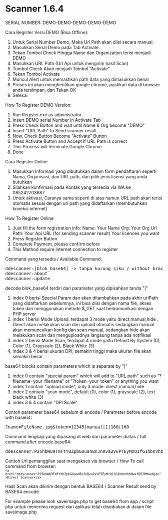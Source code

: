 Scanner 1.6.4
=============

SERIAL NUMBER: DEMO-DEMO-DEMO-DEMO-DEMO

Cara Register Versi DEMO (Bisa Offline):
1. Untuk Serial Number Demo, Maka Url Path akan diisi secara manual.
2. Masukkan Serial Demo pada Tab Activate.
3. Tekan Tombol Check Hingga Name dan Organization terisi menjadi DEMO
4. Masukkan URL Path (Url Api untuk mengirim hasil Scan)
5. Tombol Check Akan menjadi Tombol "Activate"
6. Tekan Tombol Activate
7. Muncul Alert untuk memastikan path data yang dimasukkan benar
8. Proses ini akan menghentikan google chrome, pastikan data di browser anda tersimpan, dan Tekan OK
9. Selesai

How To Register DEMO Version:
1. Run Register.exe as administrator
2. Insert DEMO serial Number in Activate Tab
3. Press Check Button and wait until Name & Org become "DEMO"
4. Insert "URL Path" to Send scanner result
5. Now, Check Button Become "Activate" Button
6. Press Activate Button and Accept If URL Path is correct
7. This Process will terminate Google Chrome
8. Done

Cara Register Online
1. Masukkan Informasi yang dibutuhkan dalam form pendaftaran seperti Nama, Organisasi, dan URL path, dan pilih jenis lisensi yang anda butuhkan
2. Silahkan konfirmasi pada Kontak yang tersedia via WA ke 085242703687
3. Untuk aktivasi, Caranya sama seperti di atas namun URL path akan terisi otomatis sesuai dengan url path yang didaftarkan (membutuhkan koneksi internet)

How To Register Online
1. Just fill the form registration info:
   Name: Your Name
   Org: Your Org
   Url Path: Your Api URL (for sending scanner result)
   Your licences you want
2. Press Register Button
3. Complete Payment, please confirm before
4. This Method require internet connection to register

Command yang tersedia / Available Command:
<pre>ddescanner:[blok_base64] -> tanpa kurung siku / without brackets
ddescanner:about
ddescanner:update</pre>

decode blok_base64 terdiri dari parameter yang dipisahkan tanda "|"
1. index 0 berisi Special Param dan akan ditambahkan pada akhir urlPath yang didaftarkan sebelumnya, ini bisa diisi dengan nama file, akses token dan menggunakan metode $_GET saat berkomunikasi dengan PHP server
2. index 1 berisi Mode Upload, terdapat 3 mode yaitu direct,manual,hide . Direct akan melakukan scan dan upload otomatis sedangkan manual akan memunculkan konfig dan scan manual, sedangkan hide akan melakukan scan dan menguploadnya langsung tanpa ada notifikasi
3. index 2 berisi Mode Scan, terdapat 4 mode yaitu Default By System (0), Color (1), Grayscale (2), Black White (3)
4. index 3 & 4 berisi ukuran DPI, semakin tinggi maka ukuran file akan semakin besar 

base64 blocks contain parameters which is separate by "|"
1. index 0 contain "special param" which will add to "URL path" such as "?filename=your_filename" or "?token=your_token" or anything you want
2. index 1 contain "upload mode", only 3 mode: direct,manual,hide
3. index 2 contain "scan mode", default (0), color (1), grayscale (2), text black white (3)
4. index 3 & 4 contain "DPI Scale"

Contoh parameter base64 sebelum di encode / Parameter before encode with base64:
<pre>?name=FileName.jpg&token=12345|manual|1|160|160</pre>

Command lengkap yang dipasang di web dari parameter diatas / full command after encode base64:
<pre>ddescanner:P25hbWU9TmFtYUZpbGUuanBnJnRva2VuPTEyMzQ1fG1hbnVhbHwxfDE2MHwxNjA=</pre>

Contoh Url pemanggilan saat mengakses via browser / How To call command from browser:
<br><code>`<a href="ddescanner:P25hbWU9TmFtYUZpbGUuanBnJnRva2VuPTEyMzQ1fG1hbnVhbHwxfDE2MHwxNjA=">Direct Scanner</a>`</code>

Hasil Scan akan dikirim dengan bentuk BASE64 / Scanner Result send by BASE64 encode

For example please look saveimage.php to get base64 from app / script php untuk menerima request dari aplikasi telah disediakan di dalam file saveimage.php
